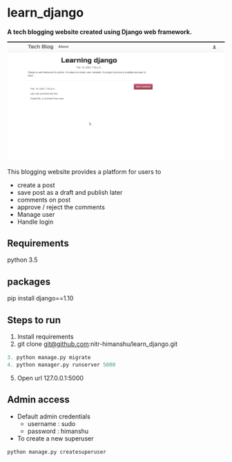 # learn_django

**A tech blogging website created using Django web framework.**

![techBlog](./img/techBlog.png)

This blogging website provides a platform for users to

- create a post
- save post as a draft and publish later
- comments on post
- approve / reject the comments
- Manage user
- Handle login

## Requirements

python 3.5

## packages

pip install django==1.10

## Steps to run

1. Install requirements
2. git clone git@github.com:nitr-himanshu/learn_django.git

```python
3. python manage.py migrate
4. python manager.py runserver 5000
```

5. Open url 127.0.0.1:5000

## Admin access

- Default admin credentials
  - username : sudo
  - password : himanshu
- To create a new superuser

```python
python manage.py createsuperuser
```
